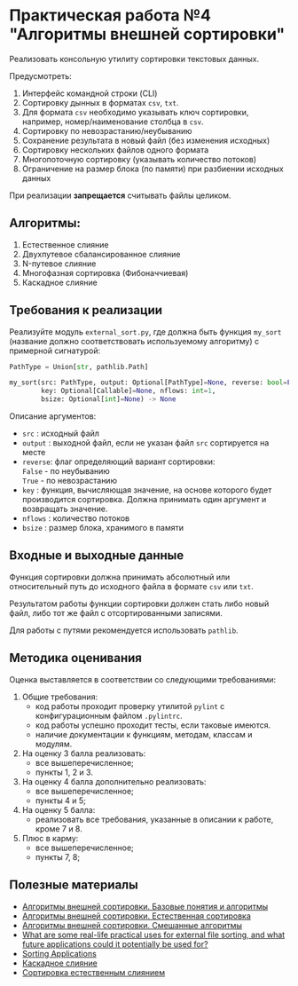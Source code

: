 # Практическая работа №4 "Алгоритмы внешней сортировки"

Реализовать консольную утилиту сортировки текстовых данных.

Предусмотреть:
1. Интерфейс командной строки (CLI)
2. Сортировку дынных в форматах `csv`, `txt`.
3. Для форматa `csv` необходимо указывать ключ сортировки,
например, номер/наименование столбца в `csv`.
4. Сортировку по невозрастанию/неубыванию
5. Сохранение результата в новый файл (без изменения исходных)
6. Сортировку нескольких файлов одного формата
7. Многопоточную сортировку (указывать количество потоков)
8. Ограничение на размер блока (по памяти) при разбиении исходных данных

При реализации **запрещается** считывать файлы целиком.

## Алгоритмы:

1) Естественное слияние
2) Двухпутевое сбалансированное слияние
3) N-путевое слияние
4) Многофазная сортировка (Фибоначчиевая)
5) Каскадное слияние

##  Требования к реализации

Реализуйте модуль ```external_sort.py```, где должна быть функция
```my_sort``` (название должно соответствовать используемому алгоритму)
с примерной сигнатурой:

```python
PathType = Union[str, pathlib.Path]

my_sort(src: PathType, output: Optional[PathType]=None, reverse: bool=False,
		key: Optional[Callable]=None, nflows: int=1,
        bsize: Optional[int]=None) -> None
```

Описание аргументов:

- ```src```    : исходный файл
- ```output``` : выходной файл, если не указан файл `src` сортируется
                  на месте
- ```reverse```: флаг определяющий вариант сортировки:<br>
		 		 ```False``` - по неубыванию<br>
		   		 ```True``` - по невозрастанию<br>
- ```key```    : функция, вычисляющая значение, на основе
		   		 которого будет производится сортировка.
		   		 Должна принимать один аргумент и возвращать значение.
- ```nflows``` : количество потоков
- ```bsize```  : размер блока, хранимого в памяти

## Входные и выходные данные

Функция сортировки должна принимать абсолютный или относительный путь
до исходного файла в формате `csv` или `txt`.

Результатом работы функции сортировки должен стать либо новый файл,
либо тот же файл с отсортированными записями.

Для работы с путями рекомендуется использовать `pathlib`.

## Методика оценивания

Оценка выставляется в соответствии со следующими требованиями:

1) Общие требования:
    - код работы проходит проверку утилитой `pylint` с конфигурационным файлом `.pylintrc`.
    - код работы успешно проходит тесты, если таковые имеются.
    - наличие документации к функциям, методам, классам и модулям.
2) На оценку 3 балла реализовать:
    - все вышеперечисленное;
    - пункты 1, 2 и 3.
3) На оценку 4 балла дополнительно реализовать:
    - все вышеперечисленное;
    - пункты 4 и 5;
4) На оценку 5 балла:
    - реализовать все требования, указанные в описании к работе, кроме 7 и 8.
5) Плюс в карму:
    - все вышеперечисленное;
    - пункты 7, 8;

## Полезные материалы

- [Алгоритмы внешней сортировки. Базовые понятия и алгоритмы](https://cpct.sibsutis.ru/~artpol/downloads/prog/2012_2013/s2/prog_s2_lect5p1_v4.pdf)
- [Алгоритмы внешней сортировки. Естественная сортировка](https://cpct.sibsutis.ru/~artpol/downloads/prog/2012_2013/s2/prog_s2_lect5p2_v3.pdf)
- [Алгоритмы внешней сортировки. Смешанные алгоритмы](https://cpct.sibsutis.ru/~artpol/downloads/prog/2012_2013/s2/prog_s2_lect5p3_v3.pdf)
- [What are some real-life practical uses for external file sorting, and what future applications could it potentially be used for?](https://www.quora.com/What-are-some-real-life-practical-uses-for-external-file-sorting-and-what-future-applications-could-it-potentially-be-used-for)
- [Sorting Applications](https://algs4.cs.princeton.edu/25applications/)
- [Каскадное слияние](https://studfile.net/preview/1854733/page:3/)
- [Сортировка естественным слиянием](https://intuit.ru/studies/courses/648/504/lecture/11473?page=2)
